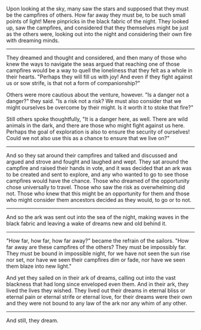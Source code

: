 Upon looking at the sky, many saw the stars and supposed that they must be the campfires of others. How far away they must be, to be such small points of light! Mere pinpricks in the black fabric of the night. They looked up, saw the campfires, and considered that they themselves might be just as the others were, looking out into the night and considering their own fire with dreaming minds.

-----

They dreamed and thought and considered, and then many of those who knew the ways to navigate the seas argued that reaching one of those campfires would be a way to quell the loneliness that they felt as a whole in their hearts. "Perhaps they will fill us with joy! And even if they fight against us or sow strife, is that not a form of companionship?"

Others were more cautious about the venture, however. "Is a danger not a danger?" they said. "Is a risk not a risk? We must also consider that we might ourselves be overcome by their might. Is it worth it to stoke that fire?"

Still others spoke thoughtfully, "It is a danger here, as well. There are wild animals in the dark, and there are those who might fight against us here. Perhaps the goal of exploration is also to ensure the security of ourselves! Could we not also use this as a chance to ensure that we live on?"

-----

And so they sat around their campfires and talked and discussed and argued and strove and fought and laughed and wept. They sat around the campfire and raised their hands in vote, and it was decided that an ark was to be created and sent to explore, and any who wanted to go to see those campfires would have the chance. Those who dreamed of the opportunity chose universally to travel. Those who saw the risk as overwhelming did not. Those who knew that this might be an opportunity for them and those who might consider them ancestors decided as they would, to go or to not.

-----

And so the ark was sent out into the sea of the night, making waves in the black fabric and leaving a wake of dreams new and old behind it.

-----

"How far, how far, how far away?" became the refrain of the sailors. "How far away are these campfires of the others? They must be impossibly far. They must be bound in impossible night, for we have not seen the sun rise nor set, nor have we seen their campfires dim or fade, nor have we seen them blaze into new light."

And yet they sailed on in their ark of dreams, calling out into the vast blackness that had long since enveloped even them. And in their ark, they lived the lives they wished. They lived out their dreams in eternal bliss or eternal pain or eternal strife or eternal love, for their dreams were their own and they were not bound to any law of the ark nor any whim of any other.

-----

And still, they dream.
